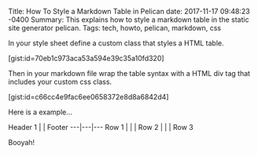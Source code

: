 Title: How To Style a Markdown Table in Pelican
date: 2017-11-17 09:48:23 -0400
Summary: This explains how to style a markdown table in the static site generator pelican.
Tags: tech, howto, pelican, markdown, css

In your style sheet define a custom class that styles a HTML table.

[gist:id=70eb1c973aca53a594e39c35a10fd320]

Then in your markdown file wrap the table syntax with a HTML div tag that includes your custom css class.

[gist:id=c66cc4e9fac6ee0658372e8d8a6842d4]

Here is a example...

<div class="article_content_table0" markdown=1>
Header 1 | | Footer
---|---|---
Row 1 | |
 | Row 2 |
 | | Row 3
</div>

Booyah!